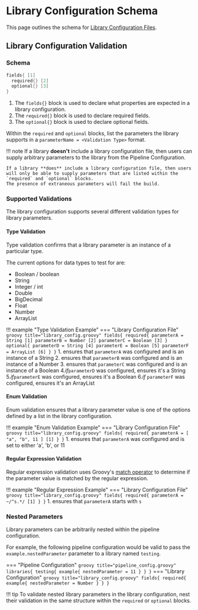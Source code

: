 # Library Configuration Schema

This page outlines the schema for [Library Configuration Files](../concepts/library-development/library-configuration-file.md).

## Library Configuration Validation

### Schema

``` groovy title="library_config.groovy"
fields{ [1]
  required{} [2]
  optional{} [3]
}
```

1. The `fields{}` block is used to declare what properties are expected in a library configuration.
2. The `required{}` block is used to declare required fields.
3. The `optional{}` block is used to declare optional fields.

Within the `required` and `optional` blocks, list the parameters the library supports in a `parameterName = <Validation Type>` format.

<!-- markdownlint-disable -->
!!! note
    If a library **doesn't** include a library configuration file, then users can supply arbitrary parameters to the library from the Pipeline Configuration.

    If a library **does** include a library configuration file, then users will only be able to supply parameters that are listed within the `required` and `optional` blocks.
    The presence of extraneous parameters will fail the build.
<!-- markdownlint-restore -->

### Supported Validations

The library configuration supports several different validation types for library parameters.

#### Type Validation

Type validation confirms that a library parameter is an instance of a particular type.

The current options for data types to test for are:

* Boolean / boolean
* String
* Integer / int
* Double
* BigDecimal
* Float
* Number
* ArrayList

!!! example "Type Validation Example"
    === "Library Configuration File"
        ``` groovy title="library_config.groovy"
        fields{
          required{
            parameterA = String [1]
            parameterB = Number [2]
            parameterC = Boolean [3]
          }
          optional{
            parameterD = String [4]
            parameterE = Boolean [5]
            parameterF = ArrayList [6]
          }
        }
        ```
    1. ensures that `parameterA` was configured and is an instance of a String
    2. ensures that `parameterB` was configured and is an instance of a Number
    3. ensures that `parameterC` was configured and is an instance of a Boolean
4._if_`parameterD` was configured, ensures it's a String
5._if_`parameterE` was configured, ensures it's a Boolean
6._if_ `parameterF` was configured, ensures it's an ArrayList

#### Enum Validation

Enum validation ensures that a library parameter value is one of the options defined by a list in the library configuration.

!!! example "Enum Validation Example"
    === "Library Configuration File"
        ``` groovy title="library_config.groovy"
        fields{
          required{
            parameterA = [ "a", "b", 11 ] [1]
          }
        }
        ```
    1. ensures that `parameterA` was configured and is set to either 'a', 'b', or 11

#### Regular Expression Validation

Regular expression validation uses Groovy's [match operator](https://docs.groovy-lang.org/latest/html/documentation/core-operators.html#_match_operator) to determine if the parameter value is matched by the regular expression.

!!! example "Regular Expression Example"
    === "Library Configuration File"
        ``` groovy title="library_config.groovy"
        fields{
          required{
            parameterA = ~/^s.*/ [1]
          }
        }
        ```
    1. ensures that `parameterA` starts with `s`

### Nested Parameters

Library parameters can be arbitrarily nested within the pipeline configuration.

For example, the following pipeline configuration would be valid to pass the `example.nestedParameter` parameter to a library named `testing`.

=== "Pipeline Configuration"
    ``` groovy title="pipeline_config.groovy"
    libraries{
      testing{
        example{
          nestedParameter = 11
        }
      }
    }
    ```
=== "Library Configuration"
    ``` groovy title="library_config.groovy"
    fields{
      required{
        example{
          nestedParameter = Number
        }
      }
    }
    ```

!!! tip
    To validate nested library parameters in the library configuration, nest their validation in the same structure within the `required` or `optional` blocks.

